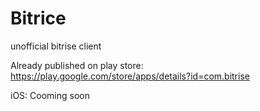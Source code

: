 # Bitrice

unofficial bitrise client

Already published on play store: https://play.google.com/store/apps/details?id=com.bitrise

iOS: Cooming soon
